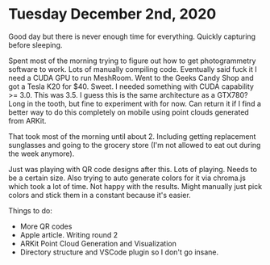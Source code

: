 # Tuesday December 2nd, 2020

Good day but there is never enough time for everything. Quickly capturing before sleeping.

Spent most of the morning trying to figure out how to get photogrammetry software to work.
Lots of manually compiling code. Eventually said fuck it I need a CUDA GPU to run MeshRoom.
Went to the Geeks Candy Shop and got a Tesla K20 for $40. Sweet. I needed something with 
CUDA capability >= 3.0. This was 3.5. I guess this is the same architecture as a GTX780?
Long in the tooth, but fine to experiment with for now. Can return it if I find a better
way to do this completely on mobile using point clouds generated from ARKit.

That took most of the morning until about 2. Including getting replacement sunglasses and 
going to the grocery store (I'm not allowed to eat out during the week anymore).

Just was playing with QR code designs after this. Lots of playing. Needs to be a certain 
size. Also trying to auto generate colors for it via chroma.js which took a lot of time.
Not happy with the results. Might manually just pick colors and stick them in a constant
because it's easier.

Things to do:

* More QR codes
* Apple article. Writing round 2
* ARKit Point Cloud Generation and Visualization
* Directory structure and VSCode plugin so I don't go insane.